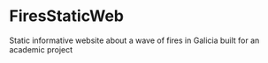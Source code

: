 # FiresStaticWeb
Static informative website about a wave of fires in Galicia built for an academic project
